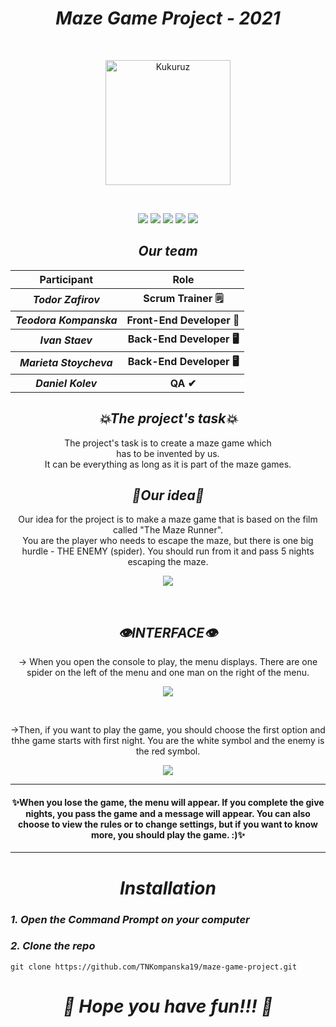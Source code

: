 <h1 align="center"><i>Maze Game Project - 2021</i></h1>
<br>
<p align="center"><img src="https://imgur.com/1M4Ak0q.jpg" width="200" height="200" alt="Kukuruz"></p><br>
 <p align = "center">
   <img src = "https://img.shields.io/github/languages/count/TNKompanska19/maze-game-project?style=for-the-badge">
   <img src = "https://img.shields.io/github/contributors/TNKompanska19/maze-game-project?style=for-the-badge">
   <img src = "https://img.shields.io/github/repo-size/TNKompanska19/maze-game-project?style=for-the-badge">
   <img src = "https://img.shields.io/github/last-commit/TNKompanska19/maze-game-project?style=for-the-badge">
   <img src = "https://img.shields.io/github/languages/top/TNKompanska19/maze-game-project?style=for-the-badge">
  </p>
<h2 align="center"><i>Our team</i></h2>
<table align="center">
  <tr>
    <th>Participant</th>
    <th>Role</th>
  </tr>
  <tr>
    <th><i>Todor Zafirov</i></th>
    <th>Scrum Trainer 🗒</th>
  </tr>
  <tr>
    <th><i>Teodora Kompanska</i></th>
    <th>Front-End Developer 👀</th>
  </tr>
  <tr>
    <th><i>Ivan Staev</i></th>
    <th>Back-End Developer 🖥</th>
  </tr>
  <tr>
    <th><i>Marieta Stoycheva</i></th>
    <th>Back-End Developer 🖥</th>
  </tr>
  <tr>
    <th><i>Daniel Kolev</i></th>
    <th>QA ✔</th>
  </tr> 
</table>

<h2 align="center"><i>💥The project's task💥</i></h2>
<p align="center"> The project's task is to create a maze game which <br> has to be invented by us. <br> It can be everything as long as it is part of the maze games. </p>

<h2 align="center"><i>💫Our idea💫</i></h2>
<p align="center"> Our idea for the project is to make a maze game that is based on the film called "The Maze Runner". <br> You are the player who needs to escape the maze, but there is one big hurdle - THE ENEMY (spider). You should run from it and pass 5 nights escaping the maze. </p>
<p align = "center"><img src="https://i.imgur.com/eu1voa4.png"></p><br>

<h2 align="center"><i>👁️INTERFACE👁️</i></h2>
<p align="center">-> When you open the console to play, the menu displays. There are one spider on the left of the menu and one man on the right of the menu.</h3>
<p align="center"><img src = "https://i.imgur.com/bCxxLmN.png"></p><br>
<p align="center">->Then, if you want to play the game, you should choose the first option and thhe game starts with first night. You are the white symbol and the enemy is the red symbol.</p>
 <p align="center"><img src="https://i.imgur.com/FLFiTXD.gif"></p>
 <hr>
 <h4 align = "center">✨When you lose the game, the menu will appear. If you complete the give nights, you pass the game and a message will appear. You can also choose to view the rules or to change settings, but if you want to know more, you should play the game. :)✨</h4>
 <hr>
 
<h1 align="center"><i>Installation</i></h1>
<h3><i>1. Open the Command Prompt on your computer</i></h3>
<h3><i>2. Clone the repo</i></h3>


```
git clone https://github.com/TNKompanska19/maze-game-project.git
```


 
 <h1 align = "center"><b><i>💫 Hope you have fun!!! 💫</i></b></h1>




